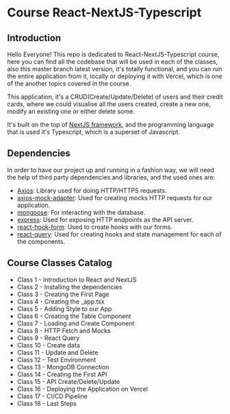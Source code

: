 # Course React-NextJS-Typescript

## Introduction

Hello Everyone! This repo is dedicated to React-NextJS-Typescript course, here you can find all the codebase that will be used in each of the classes, also this master branch latest version, it's totally functional, and you can run the entire application from it, locally or deploying it with Vercel, which is one of the another topics covered in the course.

This application, it's a CRUD(Create/Update/Delete) of users and their credit cards, where we could visualise all the users created, create a new one, modify an existing one or either delete some.

It's built on the top of [NextJS framework](https://nextjs.org/), and the programming language that is used it's Typescript, which is a superset of Javascript.

## Dependencies

In order to have our project up and running in a fashion way, we will need the help of third party dependencies and libraries, and the used ones are:
- [Axios](https://www.npmjs.com/package/axios): Library used for doing HTTP/HTTPS requests.
- [axios-mock-adapter](https://www.npmjs.com/package/axios-mock-adapter): Used for creating mocks HTTP requests for our application.
- [mongoose](https://www.npmjs.com/package/mongoose): For interacting with the database.
- [express](https://www.npmjs.com/package/express): Used for exposing HTTP endpoints as the API server.
- [react-hook-form](https://www.npmjs.com/package/react-hook-form): Used to create hooks with our forms.
- [react-query](https://www.npmjs.com/package/react-query): Used for creating hooks and state management for each of the components.

## Course Classes Catalog

- Class 1 - Introduction to React and NextJS
- Class 2 - Installing the dependencies
- Class 3 - Creating the First Page
- Class 4 - Creating the _app.tsx
- Class 5 - Adding Style to our App
- Class 6 - Creating the Table Component
- Class 7 - Loading and Create Component  
- Class 8 - HTTP Fetch and Mocks
- Class 9 - React Query
- Class 10 - Create data
- Class 11 - Update and Delete
- Class 12 - Test Environment
- Class 13 - MongoDB Connection
- Class 14 - Creating the First API
- Class 15 - API Create/Delete/Update
- Class 16 - Deploying the Application on Vercel
- Class 17 - CI/CD Pipeline
- Class 18 - Last Steps